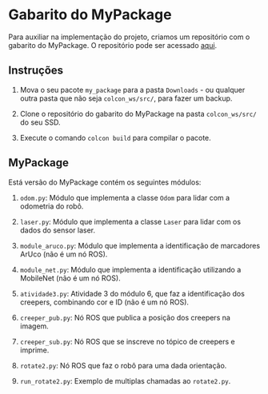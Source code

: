 # Gabarito do MyPackage

Para auxiliar na implementação do projeto, criamos um repositório com o gabarito do MyPackage. O repositório pode ser acessado [aqui](https://github.com/insper-classroom/robcomp-util).

## Instruções

1. Mova o seu pacote `my_package` para a pasta `Downloads` - ou qualquer outra pasta que não seja `colcon_ws/src/`, para fazer um backup.

2. Clone o repositório do gabarito do MyPackage na pasta `colcon_ws/src/` do seu SSD.

3. Execute o comando `colcon build` para compilar o pacote.

## MyPackage

Está versão do MyPackage contém os seguintes módulos:

1. `odom.py`: Módulo que implementa a classe `Odom` para lidar com a odometria do robô.

2. `laser.py`: Módulo que implementa a classe `Laser` para lidar com os dados do sensor laser.

3. `module_aruco.py`: Módulo que implementa a identificação de marcadores ArUco (não é um nó ROS).

4. `module_net.py`: Módulo que implementa a identificação utilizando a MobileNet (não é um nó ROS).

5. `atividade3.py`: Atividade 3 do módulo 6, que faz a identificação dos creepers, combinando cor e ID (não é um nó ROS).

6. `creeper_pub.py`: Nó ROS que publica a posição dos creepers na imagem.

7. `creeper_sub.py`: Nó ROS que se inscreve no tópico de creepers e imprime.

8. `rotate2.py`: Nó ROS que faz o robô para uma dada orientação.

9. `run_rotate2.py`: Exemplo de multiplas chamadas ao `rotate2.py`.
